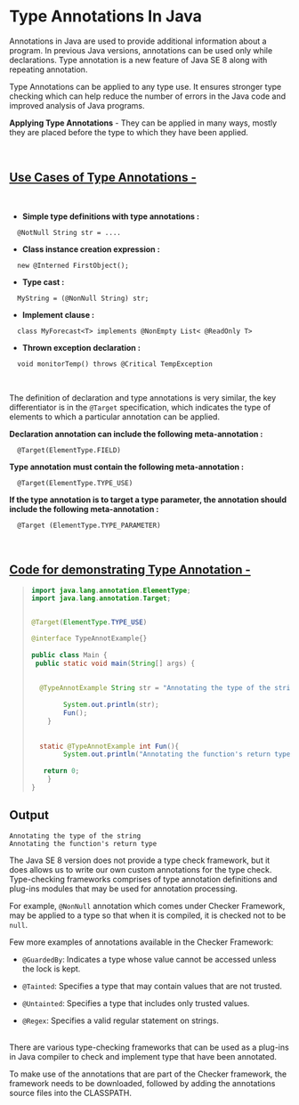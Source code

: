 # Type Annotations In Java

Annotations in Java are used to provide additional information about a program. In previous Java versions, annotations can be used only while declarations. Type annotation is a new feature of Java SE 8 along with repeating annotation.

Type Annotations can be applied to any type use. It ensures stronger type checking which can help reduce the number of errors in the Java code and improved analysis of Java programs.

**Applying Type Annotations** - They can be applied in many ways, mostly they are placed before the type to which they have been applied.

<br />

## <ins>Use Cases of Type Annotations -</ins>

<br />

- **Simple type definitions with type annotations :**
```
  @NotNull String str = ....
```
- **Class instance creation expression :**
```
  new @Interned FirstObject();
```
- **Type cast :**
```
  MyString = (@NonNull String) str;
```
- **Implement clause :**
```
  class MyForecast<T> implements @NonEmpty List< @ReadOnly T>
```
- **Thrown exception declaration :**
```
  void monitorTemp() throws @Critical TempException
```
<br />

The definition of declaration and type annotations is very similar, the key differentiator is in the `@Target` specification, which indicates 
the type of elements to which a particular annotation can be applied. 


**Declaration annotation can include the following meta-annotation :**
```
  @Target(ElementType.FIELD)
```
**Type annotation must contain the following meta-annotation :**
```
  @Target(ElementType.TYPE_USE)
```
**If the type annotation is to target a type parameter, the annotation should include the following meta-annotation :**
```
  @Target (ElementType.TYPE_PARAMETER)
```
<br />

## <ins>Code for demonstrating Type Annotation -</ins>

>```java
>import java.lang.annotation.ElementType;
>import java.lang.annotation.Target;
> 
>
>@Target(ElementType.TYPE_USE)
>
>@interface TypeAnnotExample{}
>   
>public class Main {
>  public static void main(String[] args) {
>   
>   
>   @TypeAnnotExample String str = "Annotating the type of the string";    
>                                
>         System.out.println(str);
>         Fun();
>     }
>   
>   
>   static @TypeAnnotExample int Fun(){
>         System.out.println("Annotating the function's return type");    
>                               
>    return 0;
>     }
> }
>```

## Output
```
Annotating the type of the string
Annotating the function's return type
```

The Java SE 8 version does not provide a type check framework, but it does allows us to write our own custom annotations for the type check. Type-checking frameworks comprises 
of type annotation definitions and plug-ins modules that may be used for annotation processing.

For example, `@NonNull` annotation which comes under Checker Framework, may be applied to a type so that when it is compiled, it is checked not to be `null`.

Few more examples of annotations available in the Checker Framework: 
- `@GuardedBy`: Indicates a type whose value cannot be accessed unless the lock is kept. 

- `@Tainted`: Specifies a type that may contain values that are not trusted.

- `@Untainted`: Specifies a type that includes only trusted values.

- `@Regex`: Specifies a valid regular statement on strings.

<br />
There are various type-checking frameworks that can be used as a plug-ins in Java compiler to check and implement type that have 
been annotated. 

To make use of the annotations that are part of the Checker framework,  the framework needs to be downloaded, followed by adding the annotations source files into the CLASSPATH.
